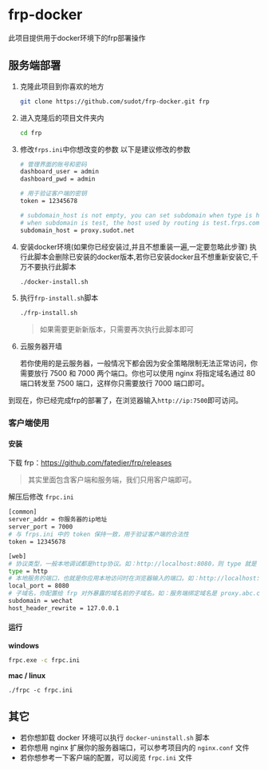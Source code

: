 # frp-docker

此项目提供用于docker环境下的frp部署操作

## 服务端部署

1. 克隆此项目到你喜欢的地方

   ```bash
   git clone https://github.com/sudot/frp-docker.git frp
   ```
2. 进入克隆后的项目文件夹内

   ```bash
   cd frp
   ```
3. 修改`frps.ini`中你想改变的参数
    以下是建议修改的参数
    
    ```bash
    # 管理界面的账号和密码
    dashboard_user = admin
    dashboard_pwd = admin
    
    # 用于验证客户端的密钥
    token = 12345678
    
    # subdomain_host is not empty, you can set subdomain when type is http or https in frpc's configure file
    # when subdomain is test, the host used by routing is test.frps.com
    subdomain_host = proxy.sudot.net
    ```
4. 安装docker环境(如果你已经安装过,并且不想重装一遍,一定要忽略此步骤)
    执行此脚本会删除已安装的docker版本,若你已安装docker且不想重新安装它,千万不要执行此脚本
    
    ```bash
    ./docker-install.sh
    ```
5. 执行`frp-install.sh`脚本

   ```bash
   ./frp-install.sh
   ```
   > 如果需要更新新版本，只需要再次执行此脚本即可
6. 云服务器开墙

   若你使用的是云服务器，一般情况下都会因为安全策略限制无法正常访问，你需要放行 7500 和 7000 两个端口。你也可以使用 nginx 将指定域名通过 80 端口转发至 7500 端口，这样你只需要放行 7000 端口即可。

到现在，你已经完成frp的部署了，在浏览器输入`http://ip:7500`即可访问。

### 客户端使用

#### 安装

下载 frp：https://github.com/fatedier/frp/releases

> 其实里面包含客户端和服务端，我们只用客户端即可。

解压后修改 `frpc.ini`

```bash
[common]
server_addr = 你服务器的ip地址
server_port = 7000
# 与 frps.ini 中的 token 保持一致，用于验证客户端的合法性
token = 12345678

[web]
# 协议类型，一般本地调试都是http协议。如：http://localhost:8080，则 type 就是 http
type = http
# 本地服务的端口，也就是你应用本地访问时在浏览器输入的端口。如：http://localhost:8080，则 local_port 就是 8080
local_port = 8080
# 子域名，你配置给 frp 对外暴露的域名前的子域名。如：服务端绑定域名是 proxy.abc.com，且 subdomain 填写了 wechat，则外网访问的最终域名为 wechat.proxy.abc.com
subdomain = wechat
host_header_rewrite = 127.0.0.1
```

#### 运行

**windows**

```bash
frpc.exe -c frpc.ini
```

**mac / linux**

```
./frpc -c frpc.ini
```

## 其它

- 若你想卸载 docker 环境可以执行 `docker-uninstall.sh` 脚本
- 若你想用 nginx 扩展你的服务器端口，可以参考项目内的 `nginx.conf` 文件
- 若你想参考一下客户端的配置，可以阅览 `frpc.ini` 文件
